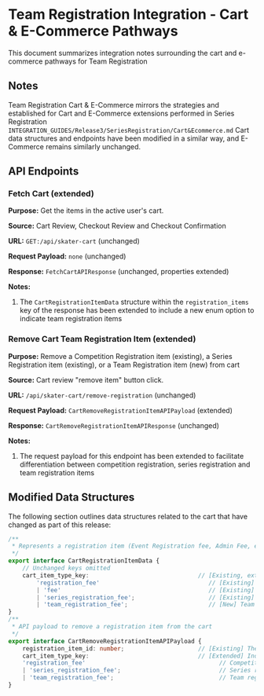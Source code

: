 # Team Registration Integration - Cart & E-Commerce Pathways
This document summarizes integration notes surrounding the cart and e-commerce pathways for Team Registration

## Notes
Team Registration Cart & E-Commerce mirrors the strategies and established for Cart and E-Commerce extensions performed in Series Registration `INTEGRATION_GUIDES/Release3/SeriesRegistration/Cart&Ecommerce.md`
Cart data structures and endpoints have been modified in a similar way, and E-Commerce remains similarly unchanged. 

## API Endpoints

### Fetch Cart (extended)

**Purpose:** Get the items in the active user's cart.

**Source:** Cart Review, Checkout Review and Checkout Confirmation

**URL:** `GET:/api/skater-cart` (unchanged)

**Request Payload:** `none` (unchanged)

**Response:** `FetchCartAPIResponse` (unchanged, properties extended)

**Notes:**
1. The `CartRegistrationItemData` structure within the `registration_items` key of the response has been extended to include a new enum option to indicate team registration items

### Remove Cart Team Registration Item (extended)

**Purpose:** Remove a Competition Registration item (existing), a Series Registration item (existing), or a Team Registration item (new) from cart

**Source:**  Cart review "remove item" button click.

**URL:** `/api/skater-cart/remove-registration` (unchanged)

**Request Payload:** `CartRemoveRegistrationItemAPIPayload` (extended)

**Response:** `CartRemoveRegistrationItemAPIResponse` (unchanged)

**Notes:**
1. The request payload for this endpoint has been extended to facilitate differentiation between competition registration, series registration and team registration items 


## Modified Data Structures

The following section outlines data structures related to the cart that have changed as part of this release:

``` typescript
/**
 * Represents a registration item (Event Registration fee, Admin Fee, etc) in the cart
 */
export interface CartRegistrationItemData {
    // Unchanged keys omitted
    cart_item_type_key:                               // [Existing, extended] Indicates the subtype of the item
        'registration_fee'                               // [Existing] Competition registration fee
        | 'fee'                                          // [Existing] admin/ADMN fee
        | 'series_registration_fee';                     // [Existing] Series registration fee
        | 'team_registration_fee';                       // [New] Team registration fee
}
/**
 * API payload to remove a registration item from the cart
 */
export interface CartRemoveRegistrationItemAPIPayload {
    registration_item_id: number;                     // [Existing] The identifier for the item being removed
    cart_item_type_key:                               // [Extended] Indicates the subtype of the item. From associated CartRegistrationItemData
    'registration_fee'                                      // Competition registration fee
    | 'series_registration_fee';                            // Series registration fee
    | 'team_registration_fee';                              // Team registration fee
}
```
